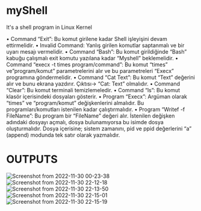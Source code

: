 # myShell
It's a shell program in Linux Kernel

• Command “Exit”: Bu komut girilene kadar Shell işleyişini devam ettirmelidir.
• Invalid Command: Yanlış girilen komutlar saptanmalı ve bir uyarı mesajı vermelidir.
• Command “Bash”: Bu komut girildiğinde “Bash” kabuğu çalışmalı exit komutu
yazılana kadar “Myshell” beklemelidir.
• Command “execx -t times program/command”: Bu komut “times”
ve”program/komut” parametrelerini alır ve bu parametreleri “Execx” programına
göndermelidir.
• Command “Cat Text”: Bu komut “Text” değerini alır ve bunu ekrana yazdırır.
Çıktısı-> “Cat: Text” olmalıdır.
• Command “Clear”: Bu komut terminali temizlemeledir.
• Command “ls”: Bu komut klasör içerisindeki dosyaları gösterir.
• Program “Execx”: Argüman olarak “times” ve “program/komut” değişkenlerini
almalıdır. Bu programları/komutları istenilen kadar çalıştırmalıdır.
• Program “Writef -f FileName”: Bu program bir “FileName” değeri alır. İstenilen
değişken adındaki dosyayı açmalı, dosya bulunamıyorsa bu isimde dosya
oluşturmalıdır. Dosya içerisine; sistem zamanını, pid ve ppid değerlerini “a” (append)
modunda tek satır olarak yazmalıdır.

# OUTPUTS

![Screenshot from 2022-11-30 00-23-38](https://user-images.githubusercontent.com/101721434/220135040-ac4b6a21-7b82-4986-a827-33052b3468cf.png)
![Screenshot from 2022-11-30 22-12-18](https://user-images.githubusercontent.com/101721434/220135047-d1d799aa-4dda-4adb-a9c0-0e7312145615.png)
![Screenshot from 2022-11-30 22-13-50](https://user-images.githubusercontent.com/101721434/220135049-cabc0f11-c550-4cb6-b4d8-32164d39c070.png)
![Screenshot from 2022-11-30 22-15-01](https://user-images.githubusercontent.com/101721434/220135055-adf4904e-99ed-40ff-9343-beeefb571fd0.png)
![Screenshot from 2022-11-30 22-15-19](https://user-images.githubusercontent.com/101721434/220135063-5e1e6f12-c192-488f-9e7e-29e5b91e68cb.png)

